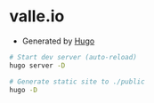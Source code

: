 # valle.io
- Generated by [Hugo](https://gohugo.io/)

```bash
# Start dev server (auto-reload)
hugo server -D

# Generate static site to ./public
hugo -D
```
